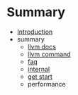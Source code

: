 # Summary

* [Introduction](README.md)
* summary
   * [llvm docs](llvm_docs.md)
   * [llvm command](llvm-command-guide.md)
   * [faq](FAQ.md)
   * [internal](InternalsManual.md)
   * [get start](get_started.md)
   * performance

